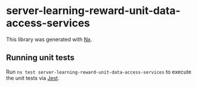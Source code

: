 # server-learning-reward-unit-data-access-services

This library was generated with [Nx](https://nx.dev).

## Running unit tests

Run `nx test server-learning-reward-unit-data-access-services` to execute the unit tests via [Jest](https://jestjs.io).
